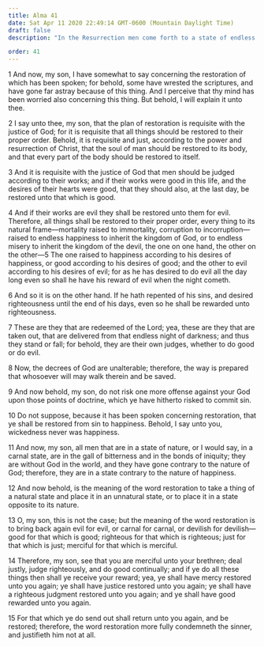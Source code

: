 ```yaml
---
title: Alma 41
date: Sat Apr 11 2020 22:49:14 GMT-0600 (Mountain Daylight Time)
draft: false
description: "In the Resurrection men come forth to a state of endless happiness or endless misery—Wickedness never was happiness—Carnal men are without God in the world—Every person receives again in the Restoration the characteristics and attributes acquired in mortality. About 74 B.C."

order: 41
---
```

    
1 And now, my son, I have somewhat to say concerning the restoration of which has been spoken; for behold, some have wrested the scriptures, and have gone far astray because of this thing. And I perceive that thy mind has been worried also concerning this thing. But behold, I will explain it unto thee.

2 I say unto thee, my son, that the plan of restoration is requisite with the justice of God; for it is requisite that all things should be restored to their proper order. Behold, it is requisite and just, according to the power and resurrection of Christ, that the soul of man should be restored to its body, and that every part of the body should be restored to itself.

3 And it is requisite with the justice of God that men should be judged according to their works; and if their works were good in this life, and the desires of their hearts were good, that they should also, at the last day, be restored unto that which is good.

4 And if their works are evil they shall be restored unto them for evil. Therefore, all things shall be restored to their proper order, every thing to its natural frame—mortality raised to immortality, corruption to incorruption—raised to endless happiness to inherit the kingdom of God, or to endless misery to inherit the kingdom of the devil, the one on one hand, the other on the other—5 The one raised to happiness according to his desires of happiness, or good according to his desires of good; and the other to evil according to his desires of evil; for as he has desired to do evil all the day long even so shall he have his reward of evil when the night cometh.

6 And so it is on the other hand. If he hath repented of his sins, and desired righteousness until the end of his days, even so he shall be rewarded unto righteousness.

7 These are they that are redeemed of the Lord; yea, these are they that are taken out, that are delivered from that endless night of darkness; and thus they stand or fall; for behold, they are their own judges, whether to do good or do evil.

8 Now, the decrees of God are unalterable; therefore, the way is prepared that whosoever will may walk therein and be saved.

9 And now behold, my son, do not risk one more offense against your God upon those points of doctrine, which ye have hitherto risked to commit sin.

10 Do not suppose, because it has been spoken concerning restoration, that ye shall be restored from sin to happiness. Behold, I say unto you, wickedness never was happiness.

11 And now, my son, all men that are in a state of nature, or I would say, in a carnal state, are in the gall of bitterness and in the bonds of iniquity; they are without God in the world, and they have gone contrary to the nature of God; therefore, they are in a state contrary to the nature of happiness.

12 And now behold, is the meaning of the word restoration to take a thing of a natural state and place it in an unnatural state, or to place it in a state opposite to its nature.

13 O, my son, this is not the case; but the meaning of the word restoration is to bring back again evil for evil, or carnal for carnal, or devilish for devilish—good for that which is good; righteous for that which is righteous; just for that which is just; merciful for that which is merciful.

14 Therefore, my son, see that you are merciful unto your brethren; deal justly, judge righteously, and do good continually; and if ye do all these things then shall ye receive your reward; yea, ye shall have mercy restored unto you again; ye shall have justice restored unto you again; ye shall have a righteous judgment restored unto you again; and ye shall have good rewarded unto you again.

15 For that which ye do send out shall return unto you again, and be restored; therefore, the word restoration more fully condemneth the sinner, and justifieth him not at all.
